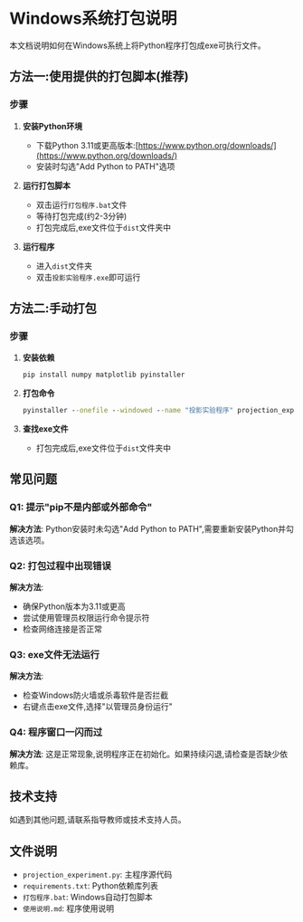 # Windows系统打包说明

本文档说明如何在Windows系统上将Python程序打包成exe可执行文件。

## 方法一:使用提供的打包脚本(推荐)

### 步骤

1. **安装Python环境**
   - 下载Python 3.11或更高版本:[https://www.python.org/downloads/](https://www.python.org/downloads/)
   - 安装时勾选"Add Python to PATH"选项

2. **运行打包脚本**
   - 双击运行`打包程序.bat`文件
   - 等待打包完成(约2-3分钟)
   - 打包完成后,exe文件位于`dist`文件夹中

3. **运行程序**
   - 进入`dist`文件夹
   - 双击`投影实验程序.exe`即可运行

## 方法二:手动打包

### 步骤

1. **安装依赖**
   ```cmd
   pip install numpy matplotlib pyinstaller
   ```

2. **打包命令**
   ```cmd
   pyinstaller --onefile --windowed --name "投影实验程序" projection_experiment.py
   ```

3. **查找exe文件**
   - 打包完成后,exe文件位于`dist`文件夹中

## 常见问题

### Q1: 提示"pip不是内部或外部命令"
**解决方法**: Python安装时未勾选"Add Python to PATH",需要重新安装Python并勾选该选项。

### Q2: 打包过程中出现错误
**解决方法**: 
- 确保Python版本为3.11或更高
- 尝试使用管理员权限运行命令提示符
- 检查网络连接是否正常

### Q3: exe文件无法运行
**解决方法**:
- 检查Windows防火墙或杀毒软件是否拦截
- 右键点击exe文件,选择"以管理员身份运行"

### Q4: 程序窗口一闪而过
**解决方法**: 这是正常现象,说明程序正在初始化。如果持续闪退,请检查是否缺少依赖库。

## 技术支持

如遇到其他问题,请联系指导教师或技术支持人员。

## 文件说明

- `projection_experiment.py`: 主程序源代码
- `requirements.txt`: Python依赖库列表
- `打包程序.bat`: Windows自动打包脚本
- `使用说明.md`: 程序使用说明
